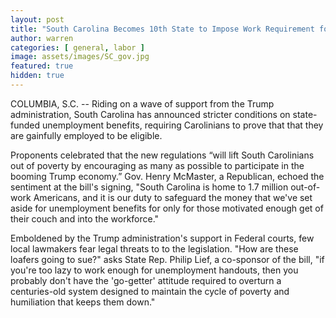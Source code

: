 ```yaml
---
layout: post
title: "South Carolina Becomes 10th State to Impose Work Requirement for Unemployment Benefits"
author: warren
categories: [ general, labor ]
image: assets/images/SC_gov.jpg
featured: true
hidden: true
---
```


COLUMBIA, S.C. -- Riding on a wave of support from the Trump administration, South Carolina has announced stricter conditions on state-funded unemployment benefits, requiring Carolinians to prove that that they are gainfully employed to be eligible.

Proponents celebrated that the new regulations “will lift South Carolinians out of poverty by encouraging as many as possible to participate in the booming Trump economy.” Gov. Henry McMaster, a Republican, echoed the sentiment at the bill's signing, "South Carolina is home to 1.7 million out-of-work Americans, and it is our duty to safeguard the money that we've set aside for unemployment benefits for only for those motivated enough get of their couch and into the workforce."

Emboldened by the Trump administration's support in Federal courts, few local lawmakers fear legal threats to to the legislation. "How are these loafers going to sue?" asks State Rep. Philip Lief, a co-sponsor of the bill, "if you're too lazy to work enough for unemployment handouts, then you probably don't have the 'go-getter' attitude required to overturn a centuries-old system designed to maintain the cycle of poverty and humiliation that keeps them down."